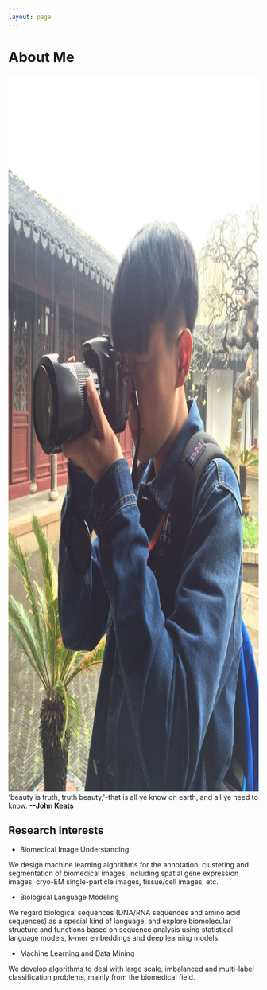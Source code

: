 ```yaml
---
layout: page
---
```


# About Me

<img src="/images/cam.jpg" class="floatpic" width="1080" height="1440">
'beauty is truth, truth beauty,'-that is all ye know on earth, and all ye need to know.
<b>--John Keats</b>

## Research Interests

- Biomedical Image Understanding

We design machine learning algorithms for the annotation, clustering and segmentation of biomedical images, including spatial gene expression images, cryo-EM single-particle images, tissue/cell images, etc.  


- Biological Language Modeling

We regard biological sequences (DNA/RNA sequences and amino acid sequences) as a special kind of language, and explore biomolecular structure and functions based on sequence analysis using statistical language models, k-mer embeddings and deep learning models.   


- Machine Learning and Data Mining

We develop algorithms to deal with large scale, imbalanced and multi-label classification problems, mainly from the biomedical field.
